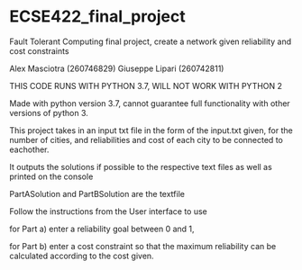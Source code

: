 # ECSE422_final_project
Fault Tolerant Computing final project, create a network given reliability and cost constraints

Alex Masciotra (260746829)
Giuseppe Lipari (260742811)

THIS CODE RUNS WITH PYTHON 3.7, WILL NOT WORK WITH PYTHON 2

Made with python version 3.7, cannot guarantee full functionality with other versions
of python 3. 

This project takes in an input txt file in the form of the input.txt given, for the
number of cities, and reliabilities and cost of each city to be connected to eachother.

It outputs the solutions if possible to the respective text files as well as printed on the 
console

PartASolution and PartBSolution are the textfile

Follow the instructions from the User interface to use

for Part a) enter a reliability goal between 0 and 1, 

for Part b) enter a cost constraint so that the maximum reliability can be calculated
according to the cost given.

